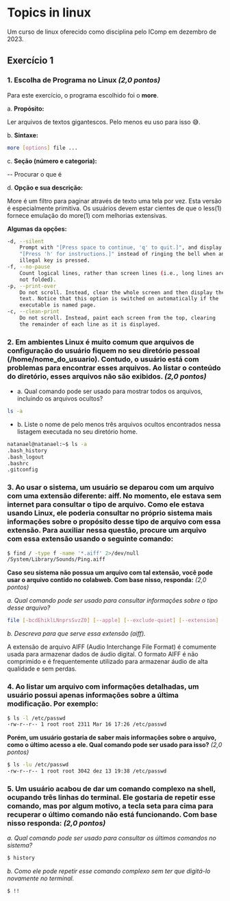 # Topics in linux

Um curso de linux oferecido como disciplina pelo IComp em dezembro de 2023.

## Exercício 1

### 1. **Escolha de Programa no Linux** *(2,0 pontos)*

   Para este exercício, o programa escolhido foi o **more**. 

a. **Propósito:**

Ler arquivos de textos gigantescos. Pelo menos eu uso para isso 😅.


b. **Sintaxe:**

```bash
more [options] file ...
```

c. **Seção (número e categoria):**

-- Procurar o que é


d. **Opção e sua descrição:**

More é um filtro para paginar através de texto uma tela por vez. Esta versão é especialmente primitiva. Os usuários devem estar cientes de que o less(1) fornece emulação do more(1) com melhorias extensivas.

**Algumas da opções:**

```Bash
-d, --silent
    Prompt with "[Press space to continue, 'q' to quit.]", and display
    "[Press 'h' for instructions.]" instead of ringing the bell when an
    illegal key is pressed.
-f, --no-pause
    Count logical lines, rather than screen lines (i.e., long lines are
    not folded).
-p, --print-over
    Do not scroll. Instead, clear the whole screen and then display the
    text. Notice that this option is switched on automatically if the
    executable is named page.
-c, --clean-print
    Do not scroll. Instead, paint each screen from the top, clearing
    the remainder of each line as it is displayed.

```

### **2. Em ambientes Linux é muito comum que arquivos de configuração do usuário fiquem no seu diretório pessoal (/home/nome\_do\_usuario). Contudo, o usuário está com problemas para encontrar esses arquivos. Ao listar o conteúdo do diretório, esses arquivos não são exibidos.** *(2,0 pontos)*

* a. Qual comando pode ser usado para mostrar todos os arquivos, incluindo os arquivos
ocultos?

```bash
ls -a
```

* b. Liste o nome de pelo menos três arquivos ocultos encontrados nessa listagem executada no seu diretório home.
```bash
natanael@natanael:~$ ls -a
.bash_history
.bash_logout
.bashrc 
.gitconfig
```

### **3. Ao usar o sistema, um usuário se deparou com um arquivo com uma extensão diferente: aiff. No momento, ele estava sem internet para consultar o tipo de arquivo. Como ele estava usando Linux, ele poderia consultar no próprio sistema mais informações sobre o propósito desse tipo de arquivo com essa extensão. Para auxiliar nessa questão, procure um arquivo com essa extensão usando o seguinte comando:**

```bash
$ find / -type f -name '*.aiff' 2>/dev/null
/System/Library/Sounds/Ping.aiff
```

**Caso seu sistema não possua um arquivo com tal extensão, você pode usar o arquivo contido no colabweb. Com base nisso, responda:**  *(2,0 pontos)*

*a. Qual comando pode ser usado para consultar informações sobre o tipo desse arquivo?*

```bash
file [-bcdEhiklLNnprsSvzZ0] [--apple] [--exclude-quiet] [--extension] [--mime-encoding] [--mime-type] [-e testname] [-F separator] [-f namefile] [-m magicfiles] [-P name=value] file ...
```
*b. Descreva para que serve essa extensão (aiff).*

A extensão de arquivo AIFF (Audio Interchange File Format) é comumente usada para armazenar dados de áudio digital. O formato AIFF é não comprimido e é frequentemente utilizado para armazenar áudio de alta qualidade e sem perdas.


### **4. Ao listar um arquivo com informações detalhadas, um usuário possui apenas informações sobre a última modificação. Por exemplo:**

```bash
$ ls -l /etc/passwd
-rw-r--r-- 1 root root 2311 Mar 16 17:26 /etc/passwd
```

**Porém, um usuário gostaria de saber mais informações sobre o arquivo, como o último acesso a ele. Qual comando pode ser usado para isso?** *(2,0 pontos)*

```bash
$ ls -lu /etc/passwd
-rw-r--r-- 1 root root 3042 dez 13 19:38 /etc/passwd
```

### **5. Um usuário acabou de dar um comando complexo na shell, ocupando três linhas do terminal. Ele gostaria de repetir esse comando, mas por algum motivo, a tecla seta para cima para recuperar o último comando não está funcionando. Com base nisso responda:** *(2,0 pontos)*

*a. Qual comando pode ser usado para consultar os últimos comandos no sistema?*

```bash
$ history
```

*b. Como ele pode repetir esse comando complexo sem ter que digitá-lo novamente no
terminal.*

```bash
$ !!
```